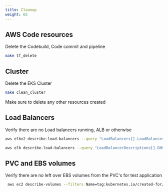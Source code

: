 ```yaml
---
title: Cleanup
weight: 65
---
```


## AWS Code resources 

Delete the Codebuild, Code commit and pipeline 

```bash
make tf_delete
```

## Cluster 
Delete the EKS Cluster 

```bash
make clean_cluster
```

Make sure to delete any other resources created 

## Load Balancers

Verify there are no Load balancers running, ALB or otherwise

```bash
aws elbv2 describe-load-balancers --query "LoadBalancers[].LoadBalancerArn"
```

```bash
aws elb describe-load-balancers --query "LoadBalancerDescriptions[].DNSName"
```

## PVC and EBS volumes

Verify there are no left over EBS volumes from the PVC's for test application

```bash
 aws ec2 describe-volumes --filters Name=tag:kubernetes.io/created-for/pv/name,Values=*     --query "Volumes[].{ID:VolumeId}"
```

